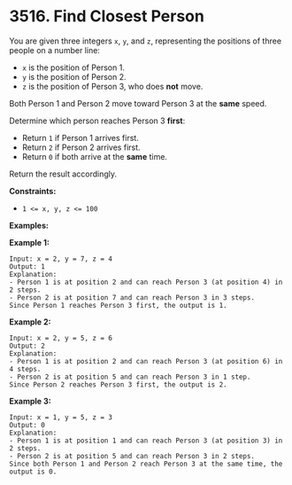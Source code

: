 # 3516. Find Closest Person

You are given three integers `x`, `y`, and `z`, representing the positions of three people on a number line:

*   `x` is the position of Person 1.
*   `y` is the position of Person 2.
*   `z` is the position of Person 3, who does **not** move.

Both Person 1 and Person 2 move toward Person 3 at the **same** speed.

Determine which person reaches Person 3 **first**:

*   Return `1` if Person 1 arrives first.
*   Return `2` if Person 2 arrives first.
*   Return `0` if both arrive at the **same** time.

Return the result accordingly.

**Constraints:**

*   `1 <= x, y, z <= 100` 

**Examples:**

**Example 1:**
```
Input: x = 2, y = 7, z = 4
Output: 1
Explanation:
- Person 1 is at position 2 and can reach Person 3 (at position 4) in 2 steps.
- Person 2 is at position 7 and can reach Person 3 in 3 steps.
Since Person 1 reaches Person 3 first, the output is 1.
```

**Example 2:**
```
Input: x = 2, y = 5, z = 6
Output: 2
Explanation:
- Person 1 is at position 2 and can reach Person 3 (at position 6) in 4 steps.
- Person 2 is at position 5 and can reach Person 3 in 1 step.
Since Person 2 reaches Person 3 first, the output is 2.
```

**Example 3:**
```
Input: x = 1, y = 5, z = 3
Output: 0
Explanation:
- Person 1 is at position 1 and can reach Person 3 (at position 3) in 2 steps.
- Person 2 is at position 5 and can reach Person 3 in 2 steps.
Since both Person 1 and Person 2 reach Person 3 at the same time, the output is 0.
``` 